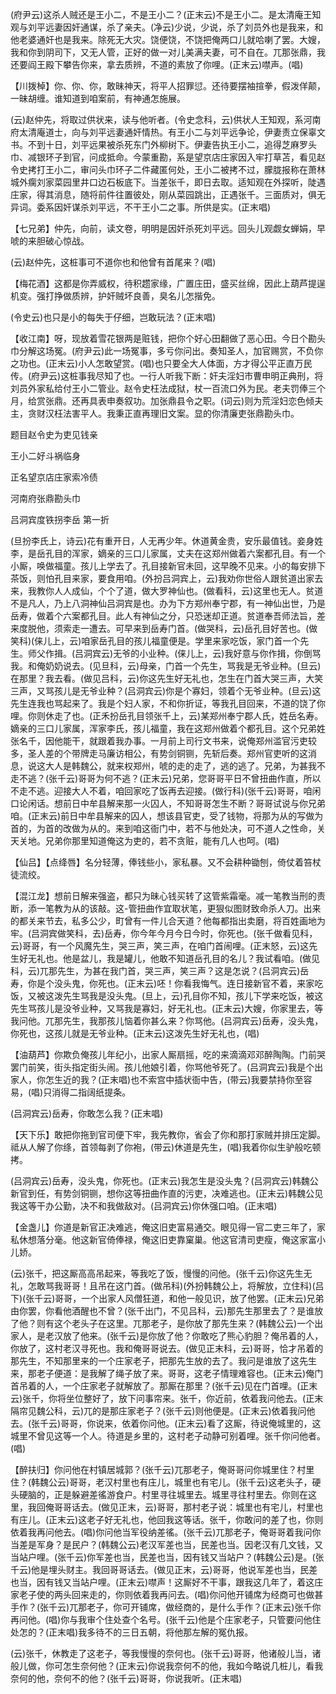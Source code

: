 <!-- { "loadSidebar": true } -->
(府尹云)这杀人贼还是王小二，不是王小二？(正末云)不是王小二。是太清庵王知观与刘平远妻因奸通谋，杀了亲夫。(净云)少说，少说，杀了刘员外也是我来，和他老婆通奸也是我来。除死无大灾。饶便饶，不饶把俺两口儿就哈喇了罢。大嫂，我和你到阴司下，又无人管，正好的做一对儿美满夫妻，可不自在。兀那张鼎，我还要阎王殿下攀告你来，拿去质辨，不道的素放了你哩。(正末云)噤声。(唱)

【川拨棹】你、你、你，敢昧神天，将平人招罪愆。还待要摆袖揎拳，假泼佯颠，一昧胡缠。谁知道到咱案前，有神通怎施展。

(云)赵仲先，将取过供状来，读与他听者。(令史念科，云)供状人王知观，系河南府太清庵道士，向与刘平远妻通奸情热。有王小二与刘平远争论，伊妻责立保辜文书。不到十日，刘平远果被杀死东门外柳树下。伊妻告执王小二，追得芝麻罗头巾、减银环子到官，问成抵命。今蒙重勘，系是望京店庄家因入牢打草苫，看见赵令史拷打王小二，审问头巾环子二件藏匿何处，王小二被拷不过，朦胧报称在萧林城外瘸刘家菜园里井口边石板底下。当差张千，即日去取。适知观在外探听，陡遇庄家，得其消息，随将前件往置彼处，刚从菜园跳出，正遇张千。三面质对，俱无异词。委系因奸谋杀刘平远，不干王小二之事。所供是实。(正末唱)

【七兄弟】仲先，向前，读文卷，明明是因奸杀死刘平远。回头儿观觑女蝉娟，早唬的来胆破心惊战。

(云)赵仲先，这桩事可不道你也和他曾有首尾来？(唱)

【梅花酒】这都是你弄威权，待积趱家缘，广置庄田，盛买丝绵，因此上葫芦提逞机变。强打挣做质辨，护奸贼坏良善，臭名儿怎揩免。

(令史云)也只是小的每失于仔细，岂敢玩法？(正末唱)

【收江南】呀，现放着雪花银两是赃钱，把你个好心田翻做了恶心田。今日个勘头巾分解这场冤。(府尹云)此一场冤事，多亏你问出。奏知圣人，加官赐赏，不负你之功也。(正末云)小人怎敢望赏。(唱)也只要全大人体面，方才得公平正直万民传。(府尹云)这桩事我尽知了也。一行人听我下断：奸夫淫妇市曹申明正典刑，将刘员外家私给付王小二管业。赵令史枉法成狱，杖一百流口外为民。老夫罚俸三个月，给赏张鼎。还再具表申奏叙功。加张鼎县令之职。(词云)则为荒淫妇恋色倾夫主，贪财汉枉法害平人。我秉正直再理旧文案。显的你清廉吏张鼎勘头巾。

题目赵令史为吏见钱亲

王小二好斗祸临身

正名望京店庄家索冷债

河南府张鼎勘头巾
　




吕洞宾度铁拐李岳
第一折

(旦扮李氏上，诗云)花有重开日，人无再少年。休道黄金贵，安乐最值钱。妾身姓李，是岳孔目的浑家，嫡亲的三口儿家属，丈夫在这郑州做着六案都孔目。有一个小厮，唤做福童。孩儿上学去了。孔目接新官未回，这早晚不见来。小的每安排下茶饭，则怕孔目来家，要食用咱。(外扮吕洞宾上，云)我劝你世俗人跟贫道出家去来，我教你人人成仙，个个了道，做大罗神仙也。(做看科，云)这里也无人。贫道不是凡人，乃上八洞神仙吕洞宾是也。办为下方郑州奉宁郡，有一神仙出世，乃是岳寿，做着个六案都孔目。此人有神仙之分，只恐迷却正道。贫道奉吾师法旨，差来度脱他，须索走一遭去。可早来到岳寿门首。(做哭科，云)岳孔目好苦也。(做笑科)(俫儿上，云)咱家岳孔目的孩儿福童便是。学里来家吃饭，家门首一个先生。师父作揖。(吕洞宾云)无爷的小业种。(俫儿上，云)我好意与你作揖，你倒骂我。和俺奶奶说去。(见旦科，云)母亲，门首一个先生，骂我是无爷业种。(旦云)在那里？我去看。(做见吕科，云)你这先生好无礼也，怎生在门首大哭三声，大笑三声，又骂孩儿是无爷业种？(吕洞宾云)你是个寡妇，领着个无爷业种。(旦云)这先生连我也骂起来了。我是个妇人家，不和你折证，等我孔目回来，不道的饶了你哩。你则休走了也。(正禾扮岳孔目领张千上，云)某郑州奉宁郡人氏，姓岳名寿。嫡亲的三口儿家属，浑家李氏，孩儿福童，我在这郑州做着个都孔目。这个兄弟姓张名千，因他能干，就跟着我办事。一月前上司行文书来，说俺郑州滥官污吏较多，圣人差的个带牌走马廉访相公，有势剑铜铡，先斩后奏。郑州官吏听的这消息，说这大人是韩魏公，就来权郑州，唬的走的走了，逃的逃了。兄弟，为甚我不走不逃？(张千云)哥哥为何不逃？(正末云)兄弟，您哥哥平日不曾扭曲作直，所以不走不逃。迎接大人不着，咱回家吃了饭再去迎接。(做行科)(张千云)哥哥，咱闲口论闲话。想前日中牟县解来那一火囚人，不知哥哥怎生不断？哥哥试说与你兄弟咱。(正末云)前日中牟县解来的囚人，想该县官吏，受了钱物，将那为从的写做为首的，为首的改做为从的。来到咱这衙门中，若不与他处决，可不道人之性命，关天关地。兄弟你那里知道俺这为吏的，若不贪赃，能有几人也呵。(唱)

【仙吕】【点绛唇】名分轻薄，俸钱些小，家私暴。又不会耕种锄刨，倚仗着笞杖徒流绞。

【混江龙】想前日解来强盗，都只为昧心钱买转了这管紫霜毫。减一笔教当刑的责断，添一笔教为从的该敲。这-管扭曲作宜取状笔，更狠似图财致命杀人刀。出来的都关来节去，私多公少，町曾有一件儿合天道？他每都指出卖磨，将百姓画地为牢。(吕洞宾做笑科，去)岳寿，你今年今月今日今时，你死也。(张千做看见科，云)哥哥，有一个风魔先生，哭三声，笑三声，在咱门首闹哩。(正末怒，云)这先生好无礼也。他是盆儿，我是罐儿，他敢不知道岳孔目的名儿？我试看咱。(做见科，云)兀那先生，为甚在我门首，哭三声，笑三声？这是怎说？(吕洞宾云)岳寿，你是个没头鬼，你死也。(正末云)呸！你看我悔气。连日接新官不着，来家吃饭，又被这泼先生骂我是没头鬼。(旦上，云)孔目你不知，孩儿下学来吃饭，被这先生骂孩儿是没爷业种，又骂我是寡妇，好无礼也。(正末云)大嫂，你家里去，等我问他。兀那先生，我那孩儿恼着你甚么来？你骂他。(吕洞宾云)岳寿，没头鬼，你死也，这孩儿就是无爷业种。(正末云)这泼先生好无礼也，(唱)

【油葫芦】你欺负俺孩儿年纪小，出家人厮扇摇，吃的来滴滴邓邓醉陶陶。门前哭罢门前笑，街头指定街头闹。孩儿他娘引着，你骂他爷死了。(吕洞宾云)我是个出家人，你怎生近的我？(正末唱)也不索宫中插状衙中告，(带云)我要禁持你至容易，(唱)只消得二指阔纸提条。

(吕洞宾云)岳寿，你敢怎么我？(正末唱)

【天下乐】敢把你拖到官司便下牢，我先教你，省会了你和那打家贼并排压定脚。祗从人解了你绦，首领每剥了你袍，(带云)休道是先生，(唱)我着你似生驴般吃顿拷。

(吕洞宾云)岳寿，没头鬼，你死也。(正末云)我怎生是没头鬼？(吕洞宾云)韩魏公新官到任，有势剑铜铡，想你这等扭曲作直的污吏，决难逃也。(正末云)韩魏公见我这等干办公勤，决不和我做敌对。(吕洞宾云)你休强口咱。(正末唱)

【金盏儿】你道是新官正决难逃，俺这旧吏富易通交。眼见得一官二吏三年了，家私休想落分毫。他这新官倚俸禄，俺这旧吏靠窠巢。他这官清司吏瘦，俺这家富小儿娇。

(云)张千，把这厮高高吊起来，等我吃了饭，慢慢的问他。(张千云)你这先生无礼，怎敢骂我哥哥！且吊在这门首。(做吊科)(外扮韩魏公上，将解放，立住科)(吕下)(张千云)哥哥，一个出家人风僧狂道，和他一般见识，放了他罢。(正末云)兄弟由你罢，你看他酒醒也不曾？(张千出门，不见吕科，云)那先生那里去了？是谁放了他？则有这个老头子在这里。兀那老子，是你放了那先生来？(韩魏公云)一个出家人，是老汉放了他来。(张千云)是你放了他？你敢吃了熊心豹胆？俺吊着的人，你放了，这村老汉寻死也。我和俺哥哥说去。(做见正末科，云)哥哥，恰才吊着的那先生，不知那里来的一个庄家老子，把那先生放的去了。我问是谁放了这先生来，那老子便道：是我解了绳子放了来。哥哥，这老子情理难容也。(正末云)俺门首吊着的人，一个庄家老子就解放了。那厮在那里？(张千云)见在门首哩。(正末云)张千，你将坐位整好了，放下问事帘来。张千，你近前，依着我问他去。(正末隔帘见魏公科，云)兀的是那庄家老子？(张千云)则他便是。(正末云)依着我问他去。(张千云)哥哥，你说来，依着你问他。(正末云)看了这厮，待说俺城里的，这城里不曾见这等一个人。待道是乡里的，这村老子动静可别着哩。张千你问他者。(唱)

【醉扶归】你问他在村镇居城郭？(张千云)兀那老子，俺哥哥问你城里住？村里住？(韩魏公云)哥哥，老汉村里也有庄儿，城里也有宅儿。(张千云)这老头子，硬头硬脑的，正是躲避差徭游食户。村里寻往城里去。城里寻往村里去。你则在这里，我回俺哥哥话去。(做见正末，云)哥哥，那村老子说：城里也有宅儿，村里也有庄儿。(正末云)这老子好无礼也，他回我这等话。张千，你敢问的差了也，你则依着我再问他去。(唱)你问他当军役纳差徭。(张千云)兀那老子，俺哥哥着我问你当差是军身？是民户？(韩魏公云)老汉军差也当，民差也当。因老汉有几文钱，又当站户哩。(张千云)你军差也当，民差也当，因有钱又当站户？(韩魏公云)是。(张千云)他是埋头财主。我回哥哥话去。(做见正末，云)哥哥，他说军差也当，民差也当，因有钱又当站户哩。(正末云)噤声！这厮好不干事，跟我这几年了，着这庄家老子使的两头回来走的，你则依着我再问去。(唱)你问他开铺席为经商可也做甚手作？(张千云)兀那老子，你可开铺席，做经商的，是什么手作？(正末云)张千你再问他。(唱)你与我审个住处查个名号。(张千云)他是个庄家老子，只管要问他住处怎的？(正末唱)我多待不的三日五朝，将他那左解的冤仇报。

(云)张千，休教走了这老子，等我慢慢的奈何也。(张千云)哥哥，他诸般儿当，诸般儿做，你可怎生奈何他？(正末云)你说我奈何不的他，我如今略说几桩儿，看我奈何的他，奈何不的他？(张千云)哥哥，你说我听。(正末唱)

